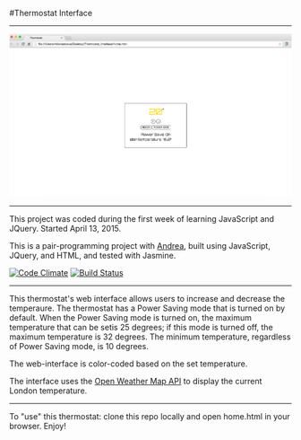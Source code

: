#Thermostat Interface

--------------

![img](https://github.com/M1lena/Thermostat_Interface/blob/master/thermostat_screen_shot.png)

--------------

This project was coded during the first week of learning JavaScript and JQuery. Started April 13, 2015.

This is a pair-programming project with [Andrea](https://github.com/armi1189), built using JavaScript, JQuery, and HTML, and tested with Jasmine.

[![Code Climate](https://codeclimate.com/repos/5575af88695680049100fe92/badges/388a7a097a4b3f7dacad/gpa.svg)](https://codeclimate.com/repos/5575af88695680049100fe92/feed)  [![Build Status](https://travis-ci.org/M1lena/Thermostat_Interface.svg?branch=master)](https://travis-ci.org/M1lena/Thermostat_Interface)

--------------

This thermostat's web interface allows users to increase and decrease the temperaure. The thermostat has a Power Saving mode that is turned on by default. When the Power Saving mode is turned on, the maximum temperature that can be setis 25 degrees; if this mode is turned off, the maximum temperature is 32 degrees. The minimum temperature, regardless of Power Saving mode, is 10 degrees.

The web-interface is color-coded based on the set temperature.

The interface uses the [Open Weather Map API](http://openweathermap.org/api) to display the current London temperature.

--------------

To "use" this thermostat: clone this repo locally and open home.html in your browser. Enjoy!
